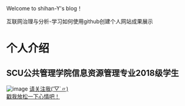 Welcome to shihan-Y's blog！

互联网治理与分析-学习如何使用github创建个人网站成果展示
# 个人介绍
## SCU公共管理学院信息资源管理专业2018级学生
![image](https://github.com/shihan-Y/shihany.github.io/blob/master/IMG_6721(20200212-154537).JPG)
[请关注我(′▽`〃) ](https://weibo.com/)  
[戳我放松一下心情吧！](https://music.163.com/#/song?id=1436910205)
